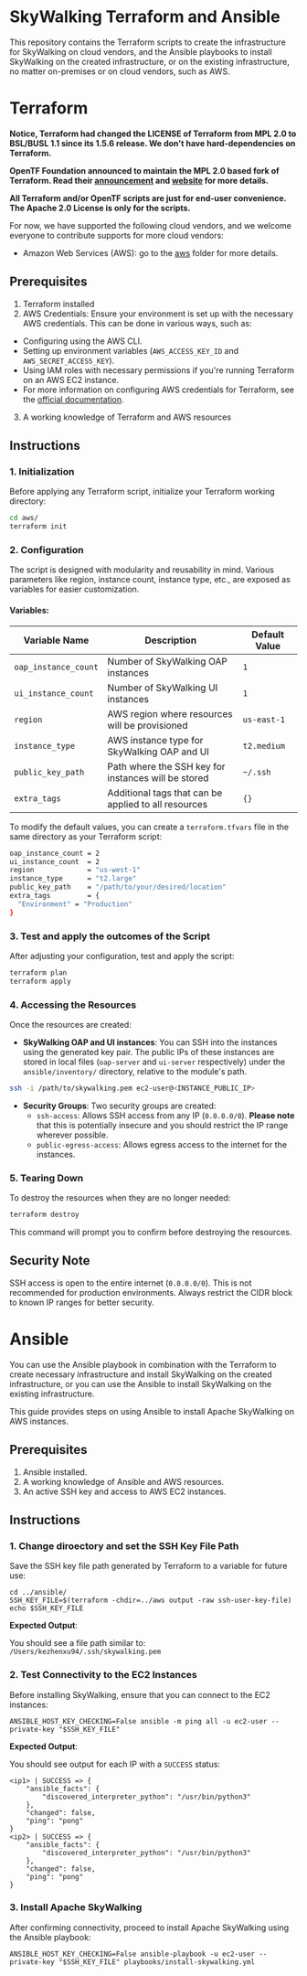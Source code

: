 # SkyWalking Terraform and Ansible

This repository contains the Terraform scripts to create the infrastructure for SkyWalking on cloud vendors,
and the Ansible playbooks to install SkyWalking on the created infrastructure, or on the existing infrastructure,
no matter on-premises or on cloud vendors, such as AWS.

# Terraform

**Notice, Terraform had changed the LICENSE of Terraform from MPL 2.0 to BSL/BUSL 1.1 since its 1.5.6 release. We don't have hard-dependencies on Terraform.**

**OpenTF Foundation announced to maintain the MPL 2.0 based fork of Terraform. Read their [announcement](https://opentf.org/announcement) and [website](https://opentf.org/) for more details.**

**All Terraform and/or OpenTF scripts are just for end-user convenience. The Apache 2.0 License is only for the scripts.**

For now, we have supported the following cloud vendors, and we welcome everyone to contribute supports for
more cloud vendors:

- Amazon Web Services (AWS): go to the [aws](aws) folder for more details.

## Prerequisites

1. Terraform installed
2. AWS Credentials: Ensure your environment is set up with the necessary AWS credentials. This can be done in various ways, such as:
  - Configuring using the AWS CLI.
  - Setting up environment variables (`AWS_ACCESS_KEY_ID` and `AWS_SECRET_ACCESS_KEY`).
  - Using IAM roles with necessary permissions if you're running Terraform on an AWS EC2 instance.
  - For more information on configuring AWS credentials for Terraform, see the [official documentation](https://registry.terraform.io/providers/hashicorp/aws/latest/docs#authentication-and-configuration).
3. A working knowledge of Terraform and AWS resources

## Instructions

### 1. Initialization

Before applying any Terraform script, initialize your Terraform working directory:

```bash
cd aws/
terraform init
```

### 2. Configuration

The script is designed with modularity and reusability in mind. Various parameters like region, instance count, instance type, etc., are exposed as variables for easier customization.

#### Variables:

| Variable Name       | Description                                          | Default Value               |
|---------------------|------------------------------------------------------|-----------------------------|
| `oap_instance_count`| Number of SkyWalking OAP instances                   | `1`                         |
| `ui_instance_count` | Number of SkyWalking UI instances                    | `1`                         |
| `region`            | AWS region where resources will be provisioned       | `us-east-1`                 |
| `instance_type`     | AWS instance type for SkyWalking OAP and UI          | `t2.medium`                 |
| `public_key_path`   | Path where the SSH key for instances will be stored  | `~/.ssh`                    |
| `extra_tags`        | Additional tags that can be applied to all resources | `{}`                        |

To modify the default values, you can create a `terraform.tfvars` file in the same directory as your Terraform script:

```bash
oap_instance_count = 2
ui_instance_count  = 2
region             = "us-west-1"
instance_type      = "t2.large"
public_key_path    = "/path/to/your/desired/location"
extra_tags         = {
  "Environment" = "Production"
}
```

### 3. Test and apply the outcomes of the Script

After adjusting your configuration, test and apply the script:

```bash
terraform plan
terraform apply
```

### 4. Accessing the Resources

Once the resources are created:

- **SkyWalking OAP and UI instances**: You can SSH into the instances using the generated key pair. The public IPs of these instances are stored in local files (`oap-server` and `ui-server` respectively) under the `ansible/inventory/` directory, relative to the module's path.

```bash
ssh -i /path/to/skywalking.pem ec2-user@<INSTANCE_PUBLIC_IP>
```

- **Security Groups**: Two security groups are created:
  - `ssh-access`: Allows SSH access from any IP (`0.0.0.0/0`). **Please note** that this is potentially insecure and you should restrict the IP range wherever possible.
  - `public-egress-access`: Allows egress access to the internet for the instances.

### 5. Tearing Down

To destroy the resources when they are no longer needed:

```bash
terraform destroy
```

This command will prompt you to confirm before destroying the resources.

## Security Note

SSH access is open to the entire internet (`0.0.0.0/0`). This is not recommended for production environments. Always restrict the CIDR block to known IP ranges for better security.

# Ansible

You can use the Ansible playbook in combination with the Terraform to create necessary infrastructure and install
SkyWalking on the created infrastructure, or you can use the Ansible to install SkyWalking on the existing infrastructure.

This guide provides steps on using Ansible to install Apache SkyWalking on AWS instances.

## Prerequisites

1. Ansible installed.
2. A working knowledge of Ansible and AWS resources.
3. An active SSH key and access to AWS EC2 instances.

## Instructions

### 1. Change diroectory and set the SSH Key File Path

Save the SSH key file path generated by Terraform to a variable for future use:

```
cd ../ansible/
SSH_KEY_FILE=$(terraform -chdir=../aws output -raw ssh-user-key-file)
echo $SSH_KEY_FILE
```

**Expected Output**:

You should see a file path similar to: `/Users/kezhenxu94/.ssh/skywalking.pem`

### 2. Test Connectivity to the EC2 Instances

Before installing SkyWalking, ensure that you can connect to the EC2 instances:

```
ANSIBLE_HOST_KEY_CHECKING=False ansible -m ping all -u ec2-user --private-key "$SSH_KEY_FILE"
```

**Expected Output**:

You should see output for each IP with a `SUCCESS` status:
```text
<ip1> | SUCCESS => {
    "ansible_facts": {
        "discovered_interpreter_python": "/usr/bin/python3"
    },
    "changed": false,
    "ping": "pong"
}
<ip2> | SUCCESS => {
    "ansible_facts": {
        "discovered_interpreter_python": "/usr/bin/python3"
    },
    "changed": false,
    "ping": "pong"
}
```

### 3. Install Apache SkyWalking

After confirming connectivity, proceed to install Apache SkyWalking using the Ansible playbook:

```
ANSIBLE_HOST_KEY_CHECKING=False ansible-playbook -u ec2-user --private-key "$SSH_KEY_FILE" playbooks/install-skywalking.yml
```
